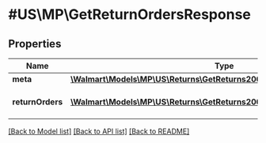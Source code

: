 # #US\MP\GetReturnOrdersResponse

## Properties

Name | Type | Description | Notes
------------ | ------------- | ------------- | -------------
**meta** | [**\Walmart\Models\MP\US\Returns\GetReturns200ResponseMeta**](GetReturns200ResponseMeta.md) |  |
**returnOrders** | [**\Walmart\Models\MP\US\Returns\GetReturns200ResponseReturnOrdersInner[]**](GetReturns200ResponseReturnOrdersInner.md) | List of returns for the seller. |


[[Back to Model list]](../) [[Back to API list]](../../Api/US/MP) [[Back to README]](../../README.md)
